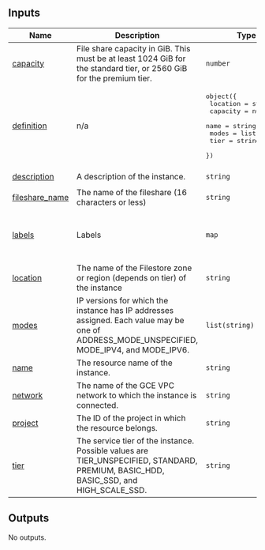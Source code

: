 ## Inputs

| Name | Description | Type | Default | Required |
|------|-------------|------|---------|:--------:|
| <a name="input_capacity"></a> [capacity](#input\_capacity) | File share capacity in GiB. This must be at least 1024 GiB for the standard tier, or 2560 GiB for the premium tier. | `number` | `2600` | no |
| <a name="input_definition"></a> [definition](#input\_definition) | n/a | <pre>object({<br/>    location = string<br/>    capacity = number<br/>    name     = string<br/>    modes    = list(string)<br/>    tier     = string<br/>  })</pre> | n/a | yes |
| <a name="input_description"></a> [description](#input\_description) | A description of the instance. | `string` | `"A description of the instance."` | no |
| <a name="input_fileshare_name"></a> [fileshare\_name](#input\_fileshare\_name) | The name of the fileshare (16 characters or less) | `string` | `"share1"` | no |
| <a name="input_labels"></a> [labels](#input\_labels) | Labels | `map` | <pre>{<br/>  "application_name": "app_name",<br/>  "name": "cluster"<br/>}</pre> | no |
| <a name="input_location"></a> [location](#input\_location) | The name of the Filestore zone or region (depends on tier) of the instance | `string` | `"us-central1-b"` | no |
| <a name="input_modes"></a> [modes](#input\_modes) | IP versions for which the instance has IP addresses assigned. Each value may be one of ADDRESS\_MODE\_UNSPECIFIED, MODE\_IPV4, and MODE\_IPV6. | `list(string)` | <pre>[<br/>  "MODE_IPV4"<br/>]</pre> | no |
| <a name="input_name"></a> [name](#input\_name) | The resource name of the instance. | `string` | `"test-instance"` | no |
| <a name="input_network"></a> [network](#input\_network) | The name of the GCE VPC network to which the instance is connected. | `string` | `"default"` | no |
| <a name="input_project"></a> [project](#input\_project) | The ID of the project in which the resource belongs. | `string` | n/a | yes |
| <a name="input_tier"></a> [tier](#input\_tier) | The service tier of the instance. Possible values are TIER\_UNSPECIFIED, STANDARD, PREMIUM, BASIC\_HDD, BASIC\_SSD, and HIGH\_SCALE\_SSD. | `string` | `"BASIC_SSD"` | no |

## Outputs

No outputs.
